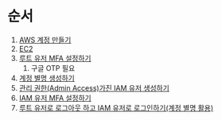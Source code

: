 # 순서

1. [AWS 계정 만들기](#AWS-계정-만들기)
2. [EC2]()
3. [루트 유저 MFA 설정하기](#루트-유저-MFA-설정하기)
	1. 구글 OTP 필요
4. [계정 별명 생성하기](#계정-별명-생성하기)
5. [관리 권한(Admin Access)가진 IAM 유저 생성하기](#관리-권한(Admin-Access)가진-IAM-유저-생성하기)
6. [IAM 유저 MFA 설정하기](#IAM-유저-MFA-설정하기)
7. [루트 유저로 로그아웃 하고 IAM 유저로 로그인하기(계정 별명 활용)](#루트-유저로-로그아웃-하고-IAM-유저로-로그인하기(계정-별명-활용))